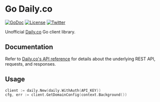 # Go Daily.co

[![GoDoc](http://img.shields.io/badge/godoc-reference-blue.svg)](http://godoc.org/github.com/range-labs/daily-go)
[![License](https://img.shields.io/github/license/range-labs/daily-go.svg)](https://github.com/range-labs/daily-go/blob/master/LICENSE)
[![Twitter](https://img.shields.io/twitter/follow/rangelabs.svg?style=social)](https://twitter.com/rangelabs)

Unofficial [Daily.co](https://daily.co) Go client library.

## Documentation

Refer to [Daily.co's API reference](https://docs.daily.co/reference) for details
about the underlying REST API, requests, and responses.

## Usage

```go
client := daily.New(daily.WithAuth(API_KEY))
cfg, err := client.GetDomainConfig(context.Background())
```
